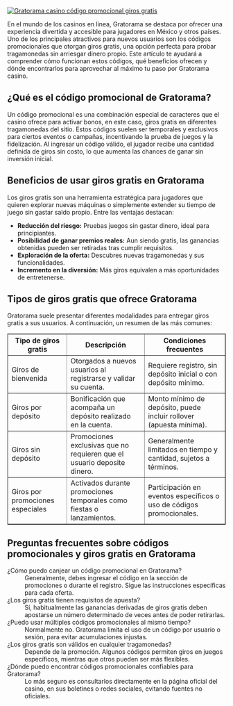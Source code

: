[![Gratorama casino código promocional giros gratis](https://123-caf.pages.dev/gitsignup.png)](https://vrmoo.ru/Bt82HjjY)

<div>     <p>En el mundo de los casinos en línea, Gratorama se destaca por ofrecer una experiencia divertida y accesible para jugadores en México y otros países. Uno de los principales atractivos para nuevos usuarios son los códigos promocionales que otorgan giros gratis, una opción perfecta para probar tragamonedas sin arriesgar dinero propio. Este artículo te ayudará a comprender cómo funcionan estos códigos, qué beneficios ofrecen y dónde encontrarlos para aprovechar al máximo tu paso por Gratorama casino.</p>        <h2>¿Qué es el código promocional de Gratorama?</h2>     <p>Un código promocional es una combinación especial de caracteres que el casino ofrece para activar bonos, en este caso, giros gratis en diferentes tragamonedas del sitio. Estos códigos suelen ser temporales y exclusivos para ciertos eventos o campañas, incentivando la prueba de juegos y la fidelización. Al ingresar un código válido, el jugador recibe una cantidad definida de giros sin costo, lo que aumenta las chances de ganar sin inversión inicial.</p>        <h2>Beneficios de usar giros gratis en Gratorama</h2>     <p>Los giros gratis son una herramienta estratégica para jugadores que quieren explorar nuevas máquinas o simplemente extender su tiempo de juego sin gastar saldo propio. Entre las ventajas destacan:</p>     <ul>       <li><strong>Reducción del riesgo:</strong> Pruebas juegos sin gastar dinero, ideal para principiantes.</li>       <li><strong>Posibilidad de ganar premios reales:</strong> Aun siendo gratis, las ganancias obtenidas pueden ser retiradas tras cumplir requisitos.</li>       <li><strong>Exploración de la oferta:</strong> Descubres nuevas tragamonedas y sus funcionalidades.</li>       <li><strong>Incremento en la diversión:</strong> Más giros equivalen a más oportunidades de entretenerse.</li>     </ul>        <h2>Tipos de giros gratis que ofrece Gratorama</h2>     <p>Gratorama suele presentar diferentes modalidades para entregar giros gratis a sus usuarios. A continuación, un resumen de las más comunes:</p>        <table border="1" cellspacing="0" cellpadding="5">       <thead>         <tr>           <th>Tipo de giros gratis</th>           <th>Descripción</th>           <th>Condiciones frecuentes</th>         </tr>       </thead>       <tbody>         <tr>           <td>Giros de bienvenida</td>           <td>Otorgados a nuevos usuarios al registrarse y validar su cuenta.</td>           <td>Requiere registro, sin depósito inicial o con depósito mínimo.</td>         </tr>         <tr>           <td>Giros por depósito</td>           <td>Bonificación que acompaña un depósito realizado en la cuenta.</td>           <td>Monto mínimo de depósito, puede incluir rollover (apuesta mínima).</td>         </tr>         <tr>           <td>Giros sin depósito</td>           <td>Promociones exclusivas que no requieren que el usuario deposite dinero.</td>           <td>Generalmente limitados en tiempo y cantidad, sujetos a términos.</td>         </tr>         <tr>           <td>Giros por promociones especiales</td>           <td>Activados durante promociones temporales como fiestas o lanzamientos.</td>           <td>Participación en eventos específicos o uso de códigos promocionales.</td>         </tr>       </tbody>     </table>        <h2>Preguntas frecuentes sobre códigos promocionales y giros gratis en Gratorama</h2>        <dl>       <dt>¿Cómo puedo canjear un código promocional en Gratorama?</dt>       <dd>Generalmente, debes ingresar el código en la sección de promociones o durante el registro. Sigue las instrucciones específicas para cada oferta.</dd>          <dt>¿Los giros gratis tienen requisitos de apuesta?</dt>       <dd>Sí, habitualmente las ganancias derivadas de giros gratis deben apostarse un número determinado de veces antes de poder retirarlas.</dd>          <dt>¿Puedo usar múltiples códigos promocionales al mismo tiempo?</dt>       <dd>Normalmente no. Gratorama limita el uso de un código por usuario o sesión, para evitar acumulaciones injustas.</dd>          <dt>¿Los giros gratis son válidos en cualquier tragamonedas?</dt>       <dd>Depende de la promoción. Algunos códigos permiten giros en juegos específicos, mientras que otros pueden ser más flexibles.</dd>          <dt>¿Dónde puedo encontrar códigos promocionales confiables para Gratorama?</dt>       <dd>Lo más seguro es consultarlos directamente en la página oficial del casino, en sus boletines o redes sociales, evitando fuentes no oficiales.</dd>     </dl>   </div>